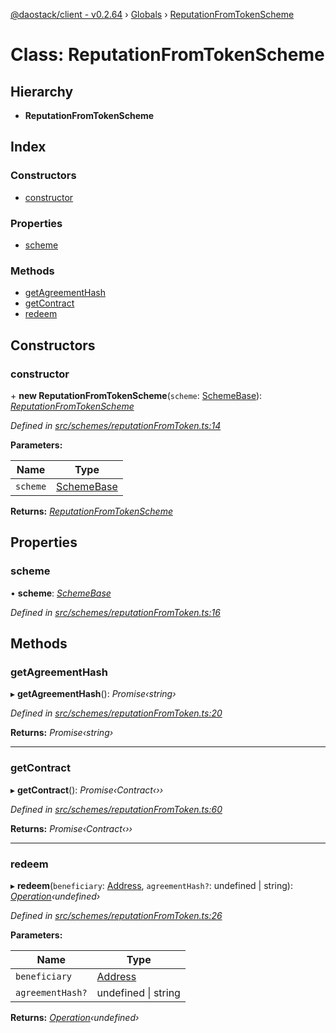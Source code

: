 [@daostack/client - v0.2.64](../README.md) › [Globals](../globals.md) › [ReputationFromTokenScheme](reputationfromtokenscheme.md)

# Class: ReputationFromTokenScheme

## Hierarchy

* **ReputationFromTokenScheme**

## Index

### Constructors

* [constructor](reputationfromtokenscheme.md#constructor)

### Properties

* [scheme](reputationfromtokenscheme.md#scheme)

### Methods

* [getAgreementHash](reputationfromtokenscheme.md#getagreementhash)
* [getContract](reputationfromtokenscheme.md#getcontract)
* [redeem](reputationfromtokenscheme.md#redeem)

## Constructors

###  constructor

\+ **new ReputationFromTokenScheme**(`scheme`: [SchemeBase](schemebase.md)): *[ReputationFromTokenScheme](reputationfromtokenscheme.md)*

*Defined in [src/schemes/reputationFromToken.ts:14](https://github.com/dorgtech/client/blob/19b4373/src/schemes/reputationFromToken.ts#L14)*

**Parameters:**

Name | Type |
------ | ------ |
`scheme` | [SchemeBase](schemebase.md) |

**Returns:** *[ReputationFromTokenScheme](reputationfromtokenscheme.md)*

## Properties

###  scheme

• **scheme**: *[SchemeBase](schemebase.md)*

*Defined in [src/schemes/reputationFromToken.ts:16](https://github.com/dorgtech/client/blob/19b4373/src/schemes/reputationFromToken.ts#L16)*

## Methods

###  getAgreementHash

▸ **getAgreementHash**(): *Promise‹string›*

*Defined in [src/schemes/reputationFromToken.ts:20](https://github.com/dorgtech/client/blob/19b4373/src/schemes/reputationFromToken.ts#L20)*

**Returns:** *Promise‹string›*

___

###  getContract

▸ **getContract**(): *Promise‹Contract‹››*

*Defined in [src/schemes/reputationFromToken.ts:60](https://github.com/dorgtech/client/blob/19b4373/src/schemes/reputationFromToken.ts#L60)*

**Returns:** *Promise‹Contract‹››*

___

###  redeem

▸ **redeem**(`beneficiary`: [Address](../globals.md#address), `agreementHash?`: undefined | string): *[Operation](../globals.md#operation)‹undefined›*

*Defined in [src/schemes/reputationFromToken.ts:26](https://github.com/dorgtech/client/blob/19b4373/src/schemes/reputationFromToken.ts#L26)*

**Parameters:**

Name | Type |
------ | ------ |
`beneficiary` | [Address](../globals.md#address) |
`agreementHash?` | undefined &#124; string |

**Returns:** *[Operation](../globals.md#operation)‹undefined›*
